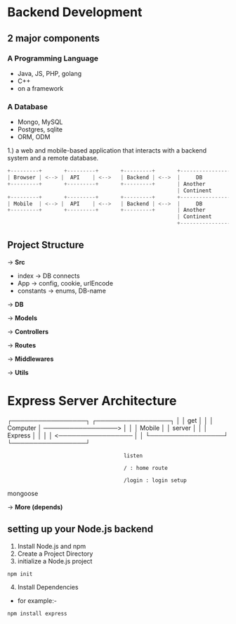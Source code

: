 # Backend Development

## 2 major components

### A Programming Language
- Java, JS, PHP, golang
- C++
- on a framework

### A Database
- Mongo, MySQL
- Postgres, sqlite
- ORM, ODM

1.) a web and mobile-based application that interacts with a backend system and a remote database.
```node.js
+---------+       +---------+       +---------+       +----------------+
| Browser | <--> |  API    | <-->   | Backend | <-->  |     DB         |
+---------+       +---------+       +---------+       | Another        |
                                                      | Continent      |
+---------+       +---------+       +---------+       +----------------+
| Mobile  | <--> |  API    | <-->   | Backend | <-->  |     DB         |
+---------+       +---------+       +---------+       | Another        |
                                                      | Continent      |
                                                      +----------------+
```
## Project Structure

→ **Src**
  * index
    → DB connects
  * App
    → config, cookie, urlEncode
  * constants
    → enums, DB-name

→ **DB**

→ **Models**

→ **Controllers**

→ **Routes**

→ **Middlewares**

→ **Utils**

# Express Server Architecture

┌─────────────────┐                      ┌─────────────────┐
│                 │         get          │                 │
│    Computer     │ ─────────────────>   │                 │
│    Mobile       │                      │     server      │
│                 │         Express      │                 │
│                 │ <─────────────────   │                 │
└─────────────────┘                      └─────────────────┘

                                         listen
                                         
                                         / : home route
                                         
                                         /login : login setup
mongoose
    
→ **More (depends)**
## setting up your Node.js backend
1. Install Node.js and npm
2. Create a Project Directory
3.  initialize a Node.js project
   
 ```node.js
 npm init
 ```
4. Install Dependencies
- for example:- 
```node.js
npm install express
```

